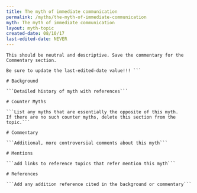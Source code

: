 ```yaml
---
title: The myth of immediate communication
permalink: /myths/the-myth-of-immediate-communication
myth: The myth of immediate communication
layout: myth-topic
created-date: 08/10/17
last-edited-date: NEVER
---
```


```A summary description of the myth--no more than a line or two. 
This should be neutral and descriptive. Save the commentary for the 
Commentary section.

Be sure to update the last-edited-date value!!! ```

# Background

```Detailed history of myth with references```

# Counter Myths

```List any myths that are essentially the opposite of this myth.
If there are no such counter myths, delete this section from the topic.```

# Commentary

```Additional, more controversial comments about this myth```

# Mentions

```add links to reference topics that refer mention this myth```

# References

```Add any addition reference cited in the background or commentary```

